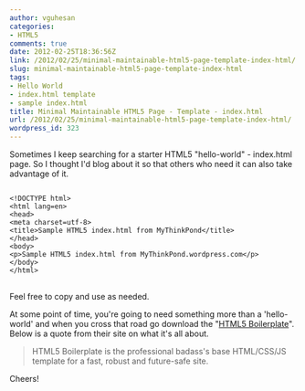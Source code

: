 ```yaml
---
author: vguhesan
categories:
- HTML5
comments: true
date: 2012-02-25T18:36:56Z
link: /2012/02/25/minimal-maintainable-html5-page-template-index-html/
slug: minimal-maintainable-html5-page-template-index-html
tags:
- Hello World
- index.html template
- sample index.html
title: Minimal Maintainable HTML5 Page - Template - index.html
url: /2012/02/25/minimal-maintainable-html5-page-template-index-html/
wordpress_id: 323
---
```


Sometimes I keep searching for a starter HTML5 "hello-world" - index.html page. So I thought I'd blog about it so that others who need it can also take advantage of it.

<pre>
<code class="language-html line-numbers">
&lt;!DOCTYPE html&gt;
&lt;html lang=en&gt;
&lt;head&gt;
&lt;meta charset=utf-8&gt;
&lt;title&gt;Sample HTML5 index.html from MyThinkPond&lt;/title&gt;
&lt;/head&gt;
&lt;body&gt;
&lt;p&gt;Sample HTML5 index.html from MyThinkPond.wordpress.com&lt;/p&gt;
&lt;/body&gt;
&lt;/html&gt;
</code>
</pre>

Feel free to copy and use as needed.

At some point of time, you're going to need something more than a 'hello-world' and when you cross that road go download the "[HTML5 Boilerplate](http://html5boilerplate.com/)". Below is a quote from their site on what it's all about.



<blockquote>HTML5 Boilerplate is the professional badass's base HTML/CSS/JS template for a fast, robust and future-safe site.</blockquote>


Cheers!
